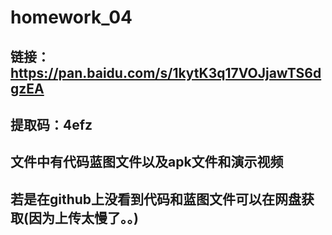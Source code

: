 # homework_04
## 链接：https://pan.baidu.com/s/1kytK3q17VOJjawTS6dgzEA
## 提取码：4efz 
## 文件中有代码蓝图文件以及apk文件和演示视频
## 若是在github上没看到代码和蓝图文件可以在网盘获取(因为上传太慢了。。)
